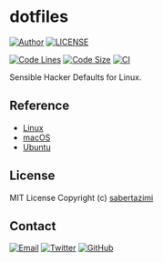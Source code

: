 # dotfiles

[![Author](https://img.shields.io/badge/author-sabertaz-lightgrey?style=for-the-badge)](https://github.com/sabertazimi)
[![LICENSE](https://img.shields.io/github/license/sabertazimi/dotfiles?style=for-the-badge)](https://raw.githubusercontent.com/sabertazimi/dotfiles/main/LICENSE)

[![Code Lines](https://tokei.rs/b1/github/sabertazimi/dotfiles?style=for-the-badge&logo=visualstudiocode)](https://github.com/sabertazimi/dotfiles)
[![Code Size](https://img.shields.io/github/languages/code-size/sabertazimi/dotfiles?logo=visualstudiocode&style=for-the-badge)](https://github.com/sabertazimi/dotfiles)
[![CI](https://img.shields.io/github/actions/workflow/status/sabertazimi/dotfiles/ci.yml?branch=main&style=for-the-badge&logo=github)](https://github.com/sabertazimi/dotfiles/actions/workflows/ci.yml)

Sensible Hacker Defaults for Linux.

## Reference

- [Linux](https://github.com/thoughtbot/dotfiles)
- [macOS](https://github.com/mathiasbynens/dotfiles)
- [Ubuntu](https://github.com/gaunthan/Oh-My-Ubuntu)

## License

MIT License Copyright (c) [sabertazimi](https://github.com/sabertazimi)

## Contact

[![Email](https://img.shields.io/badge/-Gmail-ea4335?style=for-the-badge&logo=gmail&logoColor=white)](mailto:sabertazimi@gmail.com)
[![Twitter](https://img.shields.io/badge/-Twitter-1da1f2?style=for-the-badge&logo=twitter&logoColor=white)](https://twitter.com/sabertazimi)
[![GitHub](https://img.shields.io/badge/-GitHub-181717?style=for-the-badge&logo=github&logoColor=white)](https://github.com/sabertazimi)
